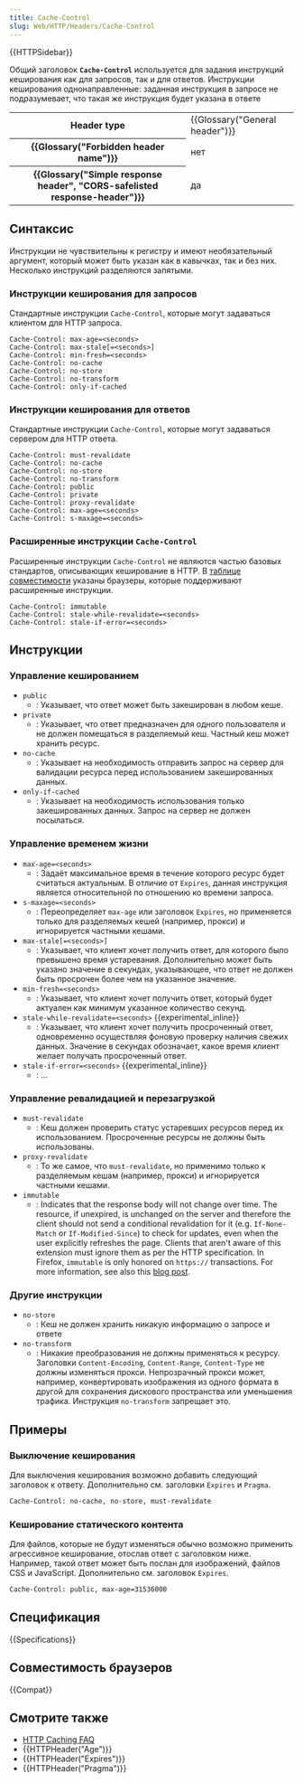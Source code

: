 ```yaml
---
title: Cache-Control
slug: Web/HTTP/Headers/Cache-Control
---
```


{{HTTPSidebar}}

Общий заголовок **`Cache-Control`** используется для задания инструкций кеширования как для запросов, так и для ответов. Инструкции кеширования однонаправленные: заданная инструкция в запросе не подразумевает, что такая же инструкция будет указана в ответе

<table class="properties">
  <tbody>
    <tr>
      <th scope="row">Header type</th>
      <td>{{Glossary("General header")}}</td>
    </tr>
    <tr>
      <th scope="row">{{Glossary("Forbidden header name")}}</th>
      <td>нет</td>
    </tr>
    <tr>
      <th scope="row">
        {{Glossary("Simple response header", "CORS-safelisted response-header")}}
      </th>
      <td>да</td>
    </tr>
  </tbody>
</table>

## Синтаксис

Инструкции не чувствительны к регистру и имеют необязательный аргумент, который может быть указан как в кавычках, так и без них. Несколько инструкций разделяются запятыми.

### Инструкции кеширования для запросов

Стандартные инструкции `Cache-Control`, которые могут задаваться клиентом для HTTP запроса.

```
Cache-Control: max-age=<seconds>
Cache-Control: max-stale[=<seconds>]
Cache-Control: min-fresh=<seconds>
Cache-Control: no-cache
Cache-Control: no-store
Cache-Control: no-transform
Cache-Control: only-if-cached
```

### Инструкции кеширования для ответов

Стандартные инструкции `Cache-Control`, которые могут задаваться сервером для HTTP ответа.

```
Cache-Control: must-revalidate
Cache-Control: no-cache
Cache-Control: no-store
Cache-Control: no-transform
Cache-Control: public
Cache-Control: private
Cache-Control: proxy-revalidate
Cache-Control: max-age=<seconds>
Cache-Control: s-maxage=<seconds>
```

### Расширенные инструкции `Cache-Control`

Расширенные инструкции `Cache-Control` не являются частью базовых стандартов, описывающих кеширование в HTTP. В [таблице совместимости](#Browser_compatibility) указаны браузеры, которые поддерживают расширенные инструкции.

```
Cache-Control: immutable
Cache-Control: stale-while-revalidate=<seconds>
Cache-Control: stale-if-error=<seconds>
```

## Инструкции

### Управление кешированием

- `public`
  - : Указывает, что ответ может быть закеширован в любом кеше.
- `private`
  - : Указывает, что ответ предназначен для одного пользователя и не должен помещаться в разделяемый кеш. Частный кеш может хранить ресурс.
- `no-cache`
  - : Указывает на необходимость отправить запрос на сервер для валидации ресурса перед использованием закешированных данных.
- `only-if-cached`
  - : Указывает на необходимость использования только закешированных данных. Запрос на сервер не должен посылаться.

### Управление временем жизни

- `max-age=<seconds>`
  - : Задаёт максимальное время в течение которого ресурс будет считаться актуальным. В отличие от `Expires`, данная инструкция является относительной по отношению ко времени запроса.
- `s-maxage=<seconds>`
  - : Переопределяет `max-age` или заголовок `Expires`, но применяется только для разделяемых кешей (например, прокси) и игнорируется частными кешами.
- `max-stale[=<seconds>]`
  - : Указывает, что клиент хочет получить ответ, для которого было превышено время устаревания. Дополнительно может быть указано значение в секундах, указывающее, что ответ не должен быть просрочен более чем на указанное значение.
- `min-fresh=<seconds>`
  - : Указывает, что клиент хочет получить ответ, который будет актуален как минимум указанное количество секунд.
- `stale-while-revalidate=<seconds>` {{experimental_inline}}
  - : Указывает, что клиент хочет получить просроченный ответ, одновременно осуществляя фоновую проверку наличия свежих данных. Значение в секундах обозначает, какое время клиент желает получать просроченный ответ.
- `stale-if-error=<seconds>` {{experimental_inline}}
  - : ...

### Управление ревалидацией и перезагрузкой

- `must-revalidate`
  - : Кеш должен проверить статус устаревших ресурсов перед их использованием. Просроченные ресурсы не должны быть использованы.
- `proxy-revalidate`
  - : То же самое, что `must-revalidate`, но применимо только к разделяемым кешам (например, прокси) и игнорируется частными кешами.
- `immutable`
  - : Indicates that the response body will not change over time. The resource, if unexpired, is unchanged on the server and therefore the client should not send a conditional revalidation for it (e.g. `If-None-Match` or `If-Modified-Since`) to check for updates, even when the user explicitly refreshes the page. Clients that aren't aware of this extension must ignore them as per the HTTP specification. In Firefox, `immutable` is only honored on `https://` transactions. For more information, see also this [blog post](http://bitsup.blogspot.de/2016/05/cache-control-immutable.html).

### Другие инструкции

- `no-store`
  - : Кеш не должен хранить никакую информацию о запросе и ответе
- `no-transform`
  - : Никакие преобразования не должны применяться к ресурсу. Заголовки `Content-Encoding`, `Content-Range`, `Content-Type` не должны изменяться прокси. Непрозрачный прокси может, например, конвертировать изображения из одного формата в другой для сохранения дискового пространства или уменьшения трафика. Инструкция `no-transform` запрещает это.

## Примеры

### Выключение кеширования

Для выключения кеширования возможно добавить следующий заголовок к ответу. Дополнительно см. заголовки `Expires` и `Pragma`.

```bash
Cache-Control: no-cache, no-store, must-revalidate
```

### Кеширование статического контента

Для файлов, которые не будут изменяться обычно возможно применить агрессивное кеширование, отослав ответ с заголовком ниже. Например, такой ответ может быть послан для изображений, файлов CSS и JavaScript. Дополнительно см. заголовок `Expires`.

```bash
Cache-Control: public, max-age=31536000
```

## Спецификация

{{Specifications}}

## Совместимость браузеров

{{Compat}}

## Смотрите также

- [HTTP Caching FAQ](/ru/docs/Web/HTTP/Caching_FAQ)
- {{HTTPHeader("Age")}}
- {{HTTPHeader("Expires")}}
- {{HTTPHeader("Pragma")}}
